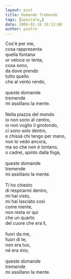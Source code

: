 ```yaml
---
layout: post
title: Domande Tremende
tags: [speciale,]
date: 2009-02-10 19:13:00
author: pietro
---
```

Cos'è per me,<br/>cosa rappresenta<br/>quella fontana<br/>or veloce or lenta,<br/>cosa sono,<br/>da dove prendo<br/>tutto quello<br/>che al vento rendo,<br/><br/>queste domande<br/>tremende<br/>mi assillano la mente.<br/><br/>Nella piazza del mondo<br/>io non sono al centro,<br/>io non voglio il girotondo,<br/>ci sono solo dentro,<br/>e chissà chi tengo per mano,<br/>non lo vedo ancora,<br/>ma so che non è lontano,<br/>o cadrei, spinto dalla foga,<br/><br/>queste domande<br/>tremende<br/>mi assillano la mente.<br/><br/>Ti ho chiesto<br/>di respirarmi dentro,<br/>mi hai visto,<br/>mi hai lasciato così<br/>come niente,<br/>non resta or qui<br/>che un quarto<br/>del cuore che era lì,<br/><br/>fuori da me,<br/>fuori di te,<br/>non era tuo,<br/>né era mio;<br/><br/>queste domande<br/>tremende<br/>mi assillano la mente.
